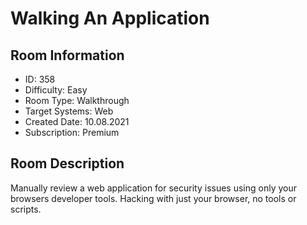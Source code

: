 ﻿# Walking An Application

## Room Information
- ID: 358
- Difficulty: Easy
- Room Type: Walkthrough
- Target Systems: Web
- Created Date: 10.08.2021
- Subscription: Premium

## Room Description
Manually review a web application for security issues using only your browsers developer tools. Hacking with just your browser, no tools or scripts.
